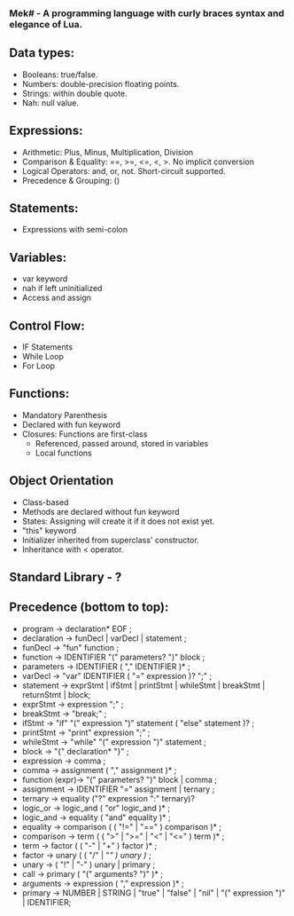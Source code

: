 ### Mek# - A programming language with curly braces syntax and elegance of Lua.

## Data types:
- Booleans: true/false.
- Numbers: double-precision floating points.
- Strings: within double quote.
- Nah: null value.

## Expressions:
- Arithmetic: Plus, Minus, Multiplication, Division
- Comparison & Equality: ==, >=, <=, <, >. No implicit conversion
- Logical Operators: and, or, not. Short-circuit supported.
- Precedence & Grouping: ()


## Statements:
- Expressions with semi-colon

## Variables:
- var keyword
- nah if left uninitialized
- Access and assign

## Control Flow:
- IF Statements
- While Loop
- For Loop

## Functions:
- Mandatory Parenthesis
- Declared with fun keyword 
- Closures: Functions are first-class
  + Referenced, passed around, stored in variables 
  + Local functions

## Object Orientation
- Class-based
- Methods are declared without fun keyword
- States: Assigning will create it if it does not exist yet.
- "this" keyword
- Initializer inherited from superclass' constructor.
- Inheritance with < operator.

## Standard Library - ?

## Precedence (bottom to top):
- program        → declaration* EOF ;
- declaration    → funDecl | varDecl | statement ;
- funDecl        → "fun" function ;
- function       → IDENTIFIER "(" parameters? ")" block ;
- parameters     → IDENTIFIER ( "," IDENTIFIER )* ;
- varDecl        → "var" IDENTIFIER ( "=" expression )? ";" ;
- statement      → exprStmt | ifStmt | printStmt | whileStmt | breakStmt | returnStmt | block;
- exprStmt       → expression ";" ;
- breakStmt      → "break;" ;
- ifStmt         → "if" "(" expression ")" statement ( "else" statement )? ;
- printStmt      → "print" expression ";" ;
- whileStmt      → "while" "(" expression ")" statement ;
- block          → "{" declaration* "}" ;
- expression     → comma ;
- comma          → assignment ( "," assignment )* ;
- function (expr)→ "(" parameters? ")" block | comma ;
- assignment     → IDENTIFIER "=" assignment | ternary ;
- ternary        → equality ("?" expression ":" ternary)?
- logic_or       → logic_and ( "or" logic_and )* ;
- logic_and      → equality ( "and" equality )* ;
- equality       → comparison ( ( "!=" | "==" ) comparison )* ;
- comparison     → term ( ( ">" | ">=" | "<" | "<=" ) term )* ;
- term           → factor ( ( "-" | "+" ) factor )* ;
- factor         → unary ( ( "/" | "*" ) unary )* ;
- unary          → ( "!" | "-" ) unary | primary ;
- call           → primary ( "(" arguments? ")" )* ;
- arguments      → expression ( "," expression )* ;
- primary        → NUMBER | STRING | "true" | "false" | "nil" | "(" expression ")" | IDENTIFIER;
